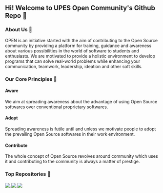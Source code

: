 ## Hi! Welcome to UPES Open Community's Github Repo 👋

### About Us :green_heart:
OPEN is an initiative started with the aim of contributing to the Open Source community by providing a platform for training, guidance and awareness about various possibilities in the world of software to students and enthusiasts. We are motivated to provide a holistic environment to develop programs that can solve real-world problems while enhancing your communication, teamwork, leadership, ideation and other soft skills.

### Our Core Principles :rocket:
#### Aware 
We aim at spreading awareness about the advantage of using Open Source softwares over conventional proprietary softwares.

#### Adopt
Spreading awareness is futile until and unless we motivate people to adopt the prevailing Open Source softwares in their work environment.

#### Contribute
The whole concept of Open Source revolves around community which uses it and contributing to the community is always a matter of prestige.


### Top Repositories :star2:


<a href="https://github.com/upes-open/Auto-Infirmary">
  <img align="center" src="https://github-readme-stats.vercel.app/api/pin/?username=upes-open&repo=Auto-Infirmary&theme=buefy" />
</a>
<a href="https://github.com/upes-open/OSC-Medical-Analysis-Application-Using-ML">
  <img align="center" src="https://github-readme-stats.vercel.app/api/pin/?username=upes-open&repo=OSC-Medical-Analysis-Application-Using-ML&theme=buefy" />
</a>
<a href="https://github.com/upes-open/Open-Registrations-System">
  <img align="center" src="https://github-readme-stats.vercel.app/api/pin/?username=upes-open&repo=Open-Registrations-System&theme=buefy" />
</a>

<br />
<br />


